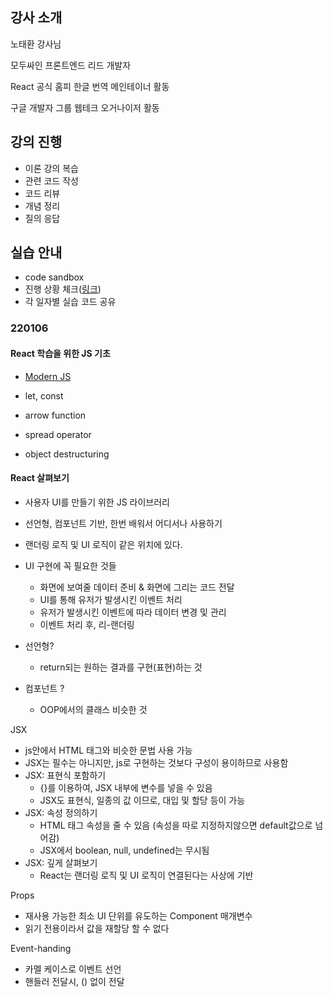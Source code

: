 ## 강사 소개

노태환 강사님

모두싸인 프론트엔드 리드 개발자

React 공식 홈피 한글 번역 메인테이너 활동

구글 개발자 그룹 웹테크 오거나이저 활동

## 강의 진행

- 이론 강의 복습
- 관련 코드 작성
- 코드 리뷰
- 개념 정리
- 질의 응답

## 실습 안내

- code sandbox
- 진행 상황 체크([링크](bit.ly/fc-0106-s))
- 각 일자별 실습 코드 공유

### 220106

#### React 학습을 위한 JS 기초

- [Modern JS](https://ko.javascript.info/)

- let, const
- arrow function
- spread operator
- object destructuring

#### React 살펴보기

- 사용자 UI를 만들기 위한 JS 라이브러리
- 선언형, 컴포넌트 기반, 한번 배워서 어디서나 사용하기
- 랜더링 로직 및 UI 로직이 같은 위치에 있다.

- UI 구현에 꼭 필요한 것들

  - 화면에 보여줄 데이터 준비 & 화면에 그리는 코드 전달
  - UI를 통해 유저가 발생시킨 이벤트 처리
  - 유저가 발생시킨 이벤트에 따라 데이터 변경 및 관리
  - 이벤트 처리 후, 리-랜더링

- 선언형?

  - return되는 원하는 결과를 구현(표현)하는 것

- 컴포넌트 ?

  - OOP에서의 클래스 비슷한 것

JSX

- js안에서 HTML 태그와 비슷한 문법 사용 가능
- JSX는 필수는 아니지만, js로 구현하는 것보다 구성이 용이하므로 사용함
- JSX: 표현식 포함하기
  - {}를 이용하여, JSX 내부에 변수를 넣을 수 있음
  - JSX도 표현식, 일종의 값 이므로, 대입 및 할당 등이 가능
- JSX: 속성 정의하기
  - HTML 태그 속성을 줄 수 있음 (속성을 따로 지정하지않으면 default값으로 넘어감)
  - JSX에서 boolean, null, undefined는 무시됨
- JSX: 깊게 살펴보기
  - React는 랜더링 로직 및 UI 로직이 연결된다는 사상에 기반

Props

- 재사용 가능한 최소 UI 단위를 유도하는 Component 매개변수
- 읽기 전용이라서 값을 재할당 할 수 없다

Event-handing

- 카멜 케이스로 이벤트 선언
- 핸들러 전달시, () 없이 전달
